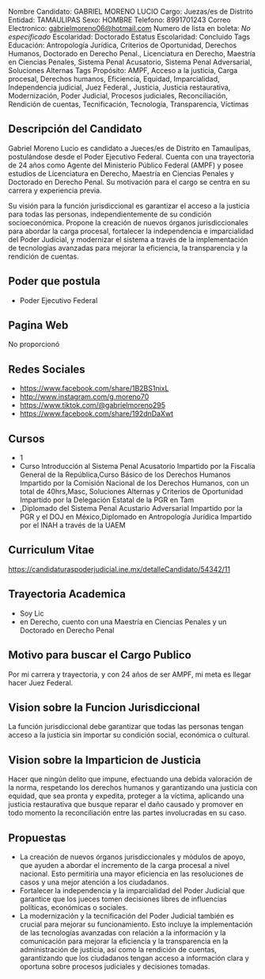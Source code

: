 Nombre Candidato: GABRIEL MORENO LUCIO
Cargo: Juezas/es de Distrito
Entidad: TAMAULIPAS
Sexo: HOMBRE
Telefono: 8991701243
Correo Electronico: gabrielmoreno06@hotmail.com
Numero de lista en boleta: *No especificado*
Escolaridad: Doctorado
Estatus Escolaridad: Concluido
Tags Educación: Antropología Jurídica, Criterios de Oportunidad, Derechos Humanos, Doctorado en Derecho Penal., Licenciatura en Derecho, Maestría en Ciencias Penales, Sistema Penal Acusatorio, Sistema Penal Adversarial, Soluciones Alternas
Tags Propósito: AMPF, Acceso a la justicia, Carga procesal, Derechos humanos, Eficiencia, Equidad, Imparcialidad, Independencia judicial, Juez Federal., Justicia, Justicia restaurativa, Modernización, Poder Judicial, Procesos judiciales, Reconciliación, Rendición de cuentas, Tecnificación, Tecnología, Transparencia, Víctimas


## Descripción del Candidato 

Gabriel Moreno Lucio es candidato a Jueces/es de Distrito en Tamaulipas, postulándose desde el Poder Ejecutivo Federal. Cuenta con una trayectoria de 24 años como Agente del Ministerio Público Federal (AMPF) y posee estudios de Licenciatura en Derecho, Maestría en Ciencias Penales y Doctorado en Derecho Penal. Su motivación para el cargo se centra en su carrera y experiencia previa.

Su visión para la función jurisdiccional es garantizar el acceso a la justicia para todas las personas, independientemente de su condición socioeconómica. Propone la creación de nuevos órganos jurisdiccionales para abordar la carga procesal, fortalecer la independencia e imparcialidad del Poder Judicial, y modernizar el sistema a través de la implementación de tecnologías avanzadas para mejorar la eficiencia, la transparencia y la rendición de cuentas.


## Poder que postula

- Poder Ejecutivo Federal


## Pagina Web

No proporcionó


## Redes Sociales

- https://www.facebook.com/share/1B2BS1nixL
- http://www.instagram.com/g.moreno70
- https://www.tiktok.com/@gabrielmoreno295
- https://www.facebook.com/share/192dnDaXwt


## Cursos

- 1
- Curso Introducción al Sistema Penal Acusatorio Impartido por la Fiscalía General de la República,Curso Básico de los Derechos Humanos Impartido por la Comisión Nacional de los Derechos Humanos, con un total de 40hrs,Masc, Soluciones Alternas y Criterios de Oportunidad Impartido por la Delegación Estatal de la PGR en Tam
- ,Diplomado del Sistema Penal Acustario Adversarial Impartido por la PGR y el DOJ en México,Diplomado en Antropología Jurídica Impartido por el INAH a través de la UAEM


## Curriculum Vitae

https://candidaturaspoderjudicial.ine.mx/detalleCandidato/54342/11


## Trayectoria Academica

- Soy Lic
- en Derecho, cuento con una Maestría en Ciencias Penales y un Doctorado en Derecho Penal


## Motivo para buscar el Cargo Publico

Por mi carrera y trayectoria, y con 24 años de ser AMPF, mi meta es llegar hacer Juez Federal.


## Vision sobre la Funcion Jurisdiccional

La función jurisdiccional debe garantizar que todas las personas tengan acceso a la justicia sin importar su condición social, económica o cultural.


## Vision sobre la Imparticion de Justicia

Hacer que ningún delito que impune, efectuando una debida valoración de la norma, respetando los derechos humanos y garantizando una justicia con equidad, que sea pronta y expedita, proteger a la víctima, aplicando una justicia restaurativa que busque reparar el daño causado y promover en todo momento la reconciliación entre las partes involucradas en su caso.


## Propuestas

- La creación de nuevos órganos jurisdiccionales y módulos de apoyo, que ayuden a abordar el incremento de la carga procesal a nivel nacional. Esto permitiría una mayor eficiencia en las resoluciones de casos y una mejor atención a los ciudadanos.
- Fortalecer la independencia y la imparcialidad del Poder Judicial que garantice que los jueces tomen decisiones libres de influencias políticas, económicas o sociales.
- La modernización y la tecnificación del Poder Judicial también es crucial para mejorar su funcionamiento. Esto incluye la implementación de las tecnologías avanzadas con relación a la información y la comunicación para mejorar la eficiencia y la transparencia en la administración de justicia, así como la rendición de cuentas, garantizando que los ciudadanos tengan acceso a información clara y oportuna sobre procesos judiciales y decisiones tomadas.

